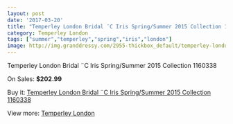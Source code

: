 ```yaml
---
layout: post
date: '2017-03-20'
title: "Temperley London Bridal ¨C Iris Spring/Summer 2015 Collection 1160338"
category: Temperley London
tags: ["summer","temperley","spring","iris","london"]
image: http://img.granddressy.com/2955-thickbox_default/temperley-london-bridal-c-iris-spring-summer-2015-collection-1160338.jpg
---
```

Temperley London Bridal ¨C Iris Spring/Summer 2015 Collection 1160338

On Sales: **$202.99**
<a href="https://www.granddressy.com/en/temperley-london/2465-temperley-london-bridal-c-iris-spring-summer-2015-collection-1160338.html"><amp-img layout="responsive" width="600" height="600" src="//img.granddressy.com/2955-thickbox_default/temperley-london-bridal-c-iris-spring-summer-2015-collection-1160338.jpg" alt="Temperley London Bridal ¨C Iris Spring/Summer 2015 Collection 1160338 0" /></a>

Buy it: [Temperley London Bridal ¨C Iris Spring/Summer 2015 Collection 1160338](https://www.granddressy.com/en/temperley-london/2465-temperley-london-bridal-c-iris-spring-summer-2015-collection-1160338.html "Temperley London Bridal ¨C Iris Spring/Summer 2015 Collection 1160338")

View more: [Temperley London](https://www.granddressy.com/en/43-temperley-london "Temperley London")